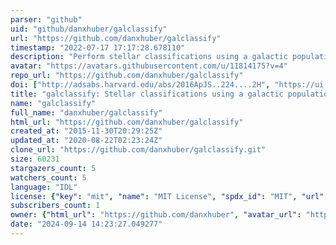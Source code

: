 ```yaml
---
parser: "github"
uid: "github/danxhuber/galclassify"
url: "https://github.com/danxhuber/galclassify"
timestamp: "2022-07-17 17:17:28.678110"
description: "Perform stellar classifications using a galactic population synthesis model"
avatar: "https://avatars.githubusercontent.com/u/11814175?v=4"
repo_url: "https://github.com/danxhuber/galclassify"
doi: ["http://adsabs.harvard.edu/abs/2016ApJS..224....2H", "https://ui.adsabs.harvard.edu/abs/2018ascl.soft12009H/abstract"]
title: "galclassify: Stellar classifications using a galactic population synthesis model"
name: "galclassify"
full_name: "danxhuber/galclassify"
html_url: "https://github.com/danxhuber/galclassify"
created_at: "2015-11-30T20:29:25Z"
updated_at: "2020-08-22T02:23:24Z"
clone_url: "https://github.com/danxhuber/galclassify.git"
size: 60231
stargazers_count: 5
watchers_count: 5
language: "IDL"
license: {"key": "mit", "name": "MIT License", "spdx_id": "MIT", "url": "https://api.github.com/licenses/mit", "node_id": "MDc6TGljZW5zZTEz"}
subscribers_count: 1
owner: {"html_url": "https://github.com/danxhuber", "avatar_url": "https://avatars.githubusercontent.com/u/11814175?v=4", "login": "danxhuber", "type": "User"}
date: "2024-09-14 14:23:27.049277"
---
```

